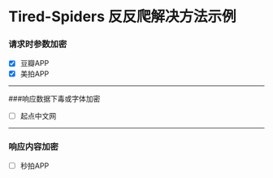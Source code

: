 # Tired-Spiders 反反爬解决方法示例
### 请求时参数加密

- [x] 豆瓣APP
- [x] 美拍APP

---

###响应数据下毒或字体加密

- [ ] 起点中文网

-----

### 响应内容加密

- [ ] 秒拍APP

